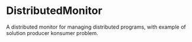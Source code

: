 # DistributedMonitor
A distributed monitor for managing distributed programs, with example of solution producer konsumer problem.

